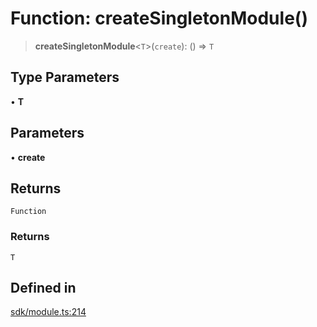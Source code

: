 # Function: createSingletonModule()

> **createSingletonModule**\<`T`\>(`create`): () => `T`

## Type Parameters

• **T**

## Parameters

• **create**

## Returns

`Function`

### Returns

`T`

## Defined in

[sdk/module.ts:214](https://github.com/andreisergiu98/baeta/blob/e352a1ec749c5b23df693f5f8373ac0b75347349/packages/core/sdk/module.ts#L214)
